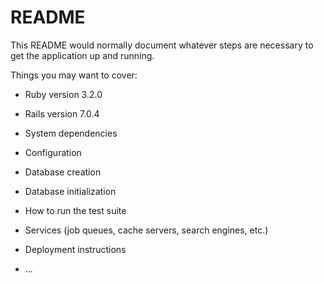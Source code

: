 # README

This README would normally document whatever steps are necessary to get the
application up and running.

Things you may want to cover:

* Ruby version 3.2.0

* Rails version 7.0.4

* System dependencies

* Configuration

* Database creation

* Database initialization

* How to run the test suite

* Services (job queues, cache servers, search engines, etc.)

* Deployment instructions

* ...
